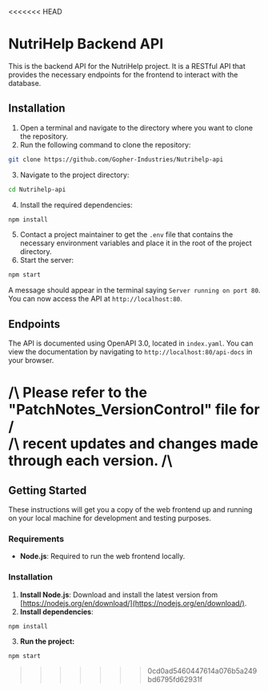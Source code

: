 <<<<<<< HEAD
# NutriHelp Backend API
This is the backend API for the NutriHelp project. It is a RESTful API that provides the necessary endpoints for the frontend to interact with the database.

## Installation
1. Open a terminal and navigate to the directory where you want to clone the repository.
2. Run the following command to clone the repository:
```bash
git clone https://github.com/Gopher-Industries/Nutrihelp-api
```
3. Navigate to the project directory:
```bash
cd Nutrihelp-api
```
4. Install the required dependencies:
```bash
npm install
```
5. Contact a project maintainer to get the `.env` file that contains the necessary environment variables and place it in the root of the project directory.
6. Start the server:
```bash
npm start
```
A message should appear in the terminal saying `Server running on port 80`.
You can now access the API at `http://localhost:80`.

## Endpoints
The API is documented using OpenAPI 3.0, located in `index.yaml`.
You can view the documentation by navigating to `http://localhost:80/api-docs` in your browser.


/\ Please refer to the "PatchNotes_VersionControl" file for  /\
/\ recent updates and changes made through each version.     /\
=======
## Getting Started
These instructions will get you a copy of the web frontend up and running on your local machine for development and 
testing purposes.

### Requirements
- **Node.js**: Required to run the web frontend locally.

### Installation

1. **Install Node.js**: Download and install the latest version from [https://nodejs.org/en/download/](https://nodejs.org/en/download/).
2. **Install dependencies**:
``` 
npm install
```
3. **Run the project:**
```
npm start
```
>>>>>>> 0cd0ad5460447614a076b5a249bd6795fd62931f
